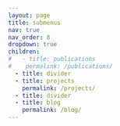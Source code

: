 ```yaml
---
layout: page
title: submenus
nav: true
nav_order: 8
dropdown: true
children:
#   - title: publications
#    permalink: /publications/
  - title: divider
  - title: projects
    permalink: /projects/
  - title: divider
  - title: blog
    permalink: /blog/
---
```

